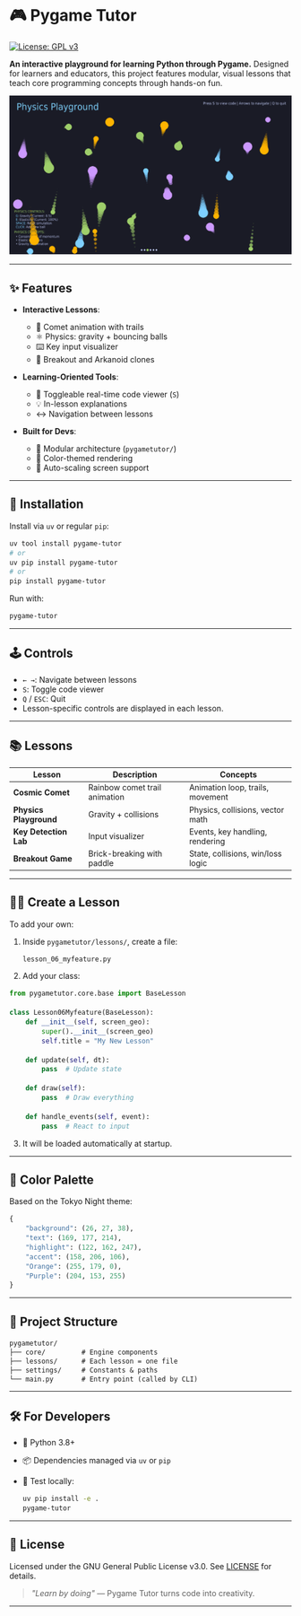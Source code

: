 # 🎮 Pygame Tutor

[![License: GPL v3](https://img.shields.io/badge/License-GPLv3-blue.svg)](https://www.gnu.org/licenses/gpl-3.0)

**An interactive playground for learning Python through Pygame.**
Designed for learners and educators, this project features modular,
visual lessons that teach core programming concepts through hands-on fun.

![screenshot pygame-tutor](img/00.png)

---

## ✨ Features

- **Interactive Lessons**:
  - 🚀 Comet animation with trails
  - ⚛️ Physics: gravity + bouncing balls
  - ⌨️ Key input visualizer
  - 🧱 Breakout and Arkanoid clones

- **Learning-Oriented Tools**:
  - 📜 Toggleable real-time code viewer (`S`)
  - 💡 In-lesson explanations
  - ↔️ Navigation between lessons

- **Built for Devs**:
  - 🧩 Modular architecture (`pygametutor/`)
  - 🎨 Color-themed rendering
  - 📐 Auto-scaling screen support

---

## 🚀 Installation

Install via `uv` or regular `pip`:

```bash
uv tool install pygame-tutor
# or
uv pip install pygame-tutor
# or
pip install pygame-tutor
````

Run with:

```bash
pygame-tutor
```

---

## 🕹️ Controls

* `← →`: Navigate between lessons
* `S`: Toggle code viewer
* `Q` / `ESC`: Quit
* Lesson-specific controls are displayed in each lesson.

---

## 📚 Lessons

| Lesson                 | Description                   | Concepts                          |
| ---------------------- | ----------------------------- | --------------------------------- |
| **Cosmic Comet**       | Rainbow comet trail animation | Animation loop, trails, movement  |
| **Physics Playground** | Gravity + collisions          | Physics, collisions, vector math  |
| **Key Detection Lab**  | Input visualizer              | Events, key handling, rendering   |
| **Breakout Game**      | Brick-breaking with paddle    | State, collisions, win/loss logic |

---

## 🧑‍💻 Create a Lesson

To add your own:

1. Inside `pygametutor/lessons/`, create a file:

   ```bash
   lesson_06_myfeature.py
   ```

2. Add your class:

```python
from pygametutor.core.base import BaseLesson

class Lesson06Myfeature(BaseLesson):
    def __init__(self, screen_geo):
        super().__init__(screen_geo)
        self.title = "My New Lesson"

    def update(self, dt):
        pass  # Update state

    def draw(self):
        pass  # Draw everything

    def handle_events(self, event):
        pass  # React to input
```

3. It will be loaded automatically at startup.

---

## 🎨 Color Palette

Based on the Tokyo Night theme:

```python
{
    "background": (26, 27, 38),
    "text": (169, 177, 214),
    "highlight": (122, 162, 247),
    "accent": (158, 206, 106),
    "Orange": (255, 179, 0),
    "Purple": (204, 153, 255)
}
```

---

## 🧩 Project Structure

```
pygametutor/
├── core/         # Engine components
├── lessons/      # Each lesson = one file
├── settings/     # Constants & paths
└── main.py       # Entry point (called by CLI)
```

---

## 🛠 For Developers

* 🐍 Python 3.8+
* 📦 Dependencies managed via `uv` or `pip`
* 🧪 Test locally:

  ```bash
  uv pip install -e .
  pygame-tutor
  ```

---

## 📜 License

Licensed under the GNU General Public License v3.0.
See [LICENSE](LICENSE) for details.

> *"Learn by doing"* — Pygame Tutor turns code into creativity.

---
